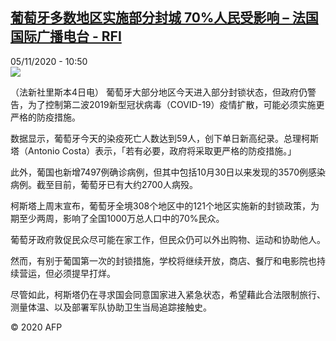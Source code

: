 <!--1604573678000-->
[葡萄牙多数地区实施部分封城 70%人民受影响 – 法国国际广播电台 - RFI](http://www.rfi.fr//cn/contenu/20201105-%E8%91%A1%E8%90%84%E7%89%99%E5%A4%9A%E6%95%B0%E5%9C%B0%E5%8C%BA%E5%AE%9E%E6%96%BD%E9%83%A8%E5%88%86%E5%B0%81%E5%9F%8E-70%E4%BA%BA%E6%B0%91%E5%8F%97%E5%BD%B1%E5%93%8D)
------

<div>05/11/2020 - 10:50</div><img src="https://s.rfi.fr/media/display/c9a3151c-1f50-11eb-9afd-005056a964fe/w:310/p:16x9/int0022b.201105175001.jpg"><div class="t-content__body u-clearfix"><p>（法新社里斯本4日电）    葡萄牙大部分地区今天进入部分封锁状态，但政府仍警告，为了控制第二波2019新型冠状病毒（COVID-19）疫情扩散，可能必须实施更严格的防疫措施。</p><p>    数据显示，葡萄牙今天的染疫死亡人数达到59人，创下单日新高纪录。总理柯斯塔（Antonio Costa）表示，「若有必要，政府将采取更严格的防疫措施。」</p><p>    此外，葡国也新增7497例确诊病例，但其中包括10月30日以来发现的3570例感染病例。截至目前，葡萄牙已有大约2700人病殁。</p><p>    柯斯塔上周末宣布，葡萄牙全境308个地区中的121个地区实施新的封锁政策，为期至少两周，影响了全国1000万总人口中的70%民众。</p><p>    葡萄牙政府敦促民众尽可能在家工作，但民众仍可以外出购物、运动和协助他人。</p><p>    然而，有别于葡国第一次的封锁措施，学校将继续开放，商店、餐厅和电影院也持续营运，但必须提早打烊。</p><p>    尽管如此，柯斯塔仍在寻求国会同意国家进入紧急状态，希望藉此合法限制旅行、测量体温、以及部署军队协助卫生当局追踪接触史。</p><p class="t-copyright">© 2020 AFP</p>        </div>
